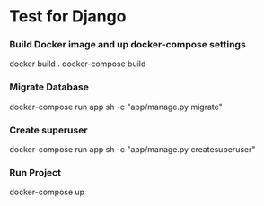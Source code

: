 # Test for Django

### Build Docker image and up docker-compose settings
docker build .
docker-compose build


### Migrate Database
docker-compose run app sh -c "app/manage.py migrate"

### Create superuser
docker-compose run app sh -c "app/manage.py createsuperuser"

### Run Project
docker-compose up
